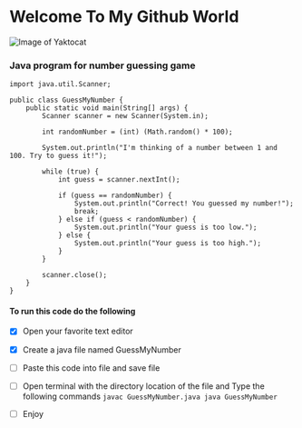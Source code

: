 # Welcome To My Github World
![Image of Yaktocat](https://octodex.github.com/images/yaktocat.png)
### Java program for number guessing game
```
import java.util.Scanner;

public class GuessMyNumber {
    public static void main(String[] args) {
        Scanner scanner = new Scanner(System.in);

        int randomNumber = (int) (Math.random() * 100);

        System.out.println("I'm thinking of a number between 1 and 100. Try to guess it!");

        while (true) {
            int guess = scanner.nextInt();

            if (guess == randomNumber) {
                System.out.println("Correct! You guessed my number!");
                break;
            } else if (guess < randomNumber) {
                System.out.println("Your guess is too low.");
            } else {
                System.out.println("Your guess is too high.");
            }
        }

        scanner.close();
    }
}
```
#### To run this code do the following
- [x] Open your favorite text editor
- [x] Create a java file named GuessMyNumber
- [ ] Paste this code into file and save file
- [ ] Open terminal with the directory location of the file and Type the following commands
      ```
      javac GuessMyNumber.java
      java GuessMyNumber
      ```
    
- [ ] Enjoy
